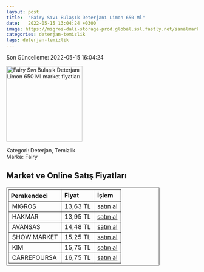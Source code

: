 ```yaml
---
layout: post
title:  "Fairy Sıvı Bulaşık Deterjanı Limon 650 Ml"
date:   2022-05-15 13:04:24 +0300
image: https://migros-dali-storage-prod.global.ssl.fastly.net/sanalmarket/product/30619668/30619668_urundetay-a7cd2c-1650x1650.jpg
categories: deterjan-temizlik
tags: deterjan-temizlik
---
```


Son Güncelleme: 2022-05-15 16:04:24

<img src="https://migros-dali-storage-prod.global.ssl.fastly.net/sanalmarket/product/30619668/30619668_urundetay-a7cd2c-1650x1650.jpg" width="200" alt="Fairy Sıvı Bulaşık Deterjanı Limon 650 Ml market fiyatları" />

Kategori: Deterjan, Temizlik
<br />
Marka: Fairy

<h2>Market ve Online Satış Fiyatları</h2>

<table border="1" style="padding: 5px;width:80%;">
  <tr>
    <td style="padding: 5px;"><strong>Perakendeci</strong></td>
    <td><strong>Fiyat</strong></td>
    <td><strong>İşlem</strong></td>
  </tr>
  <tr>
              <td title="Migros">MIGROS</td>
              <td>13,63 TL</td>
              <td><a title="Migros" target="_blank" href="https://www.migros.com.tr/fairy-sivi-bulasik-deterjani-limon-650-ml-p-1d33814">satın al</a></td>
            </tr><tr>
              <td title="Hakmar">HAKMAR</td>
              <td>13,95 TL</td>
              <td><a title="Hakmar" target="_blank" href="https://www.hakmarexpress.com.tr/urun/temizlik-fairy-sivi-bulasik-deterjani-limon-kokulu-650-ml-1">satın al</a></td>
            </tr><tr>
              <td title="Avansas">AVANSAS</td>
              <td>14,48 TL</td>
              <td><a title="Avansas" target="_blank" href="https://www.avansas.com/fairy-elde-yikama-bulasik-deterjani-limon-650-ml-p-63419">satın al</a></td>
            </tr><tr>
              <td title="Show Market">SHOW MARKET</td>
              <td>15,25 TL</td>
              <td><a title="Show Market" target="_blank" href="https://www.showsanal.com/product/fairy-650-ml-sivi-bulasik-deterjani-limon/57f01451-2a4a-4017-b49f-02afbe48ee86">satın al</a></td>
            </tr><tr>
              <td title="Kim">KIM</td>
              <td>15,75 TL</td>
              <td><a title="Kim" target="_blank" href="https://www.kimgeldi.com/fairy-sivi-650-ml-limon">satın al</a></td>
            </tr><tr>
              <td title="CarrefourSA">CARREFOURSA</td>
              <td>16,75 TL</td>
              <td><a title="CarrefourSA" target="_blank" href="https://www.carrefoursa.com/fairy-650-ml-sivi-bulasik-deterjani-limon-p-30020460">satın al</a></td>
            </tr>
</table>
